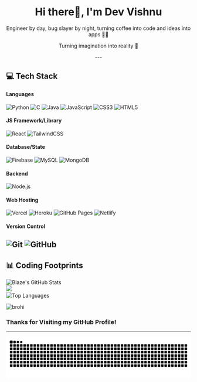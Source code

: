<h1 align="center"> Hi there👋, I'm Dev Vishnu </br> 
</h1>
<p align="center">Engineer by day, bug slayer by night, turning coffee into code and ideas into apps 👨‍💻 </p>
<p align="center">Turning imagination into reality 🚀</p>
<p align="center">
---



## 💻 Tech Stack
#### Languages
![Python](https://img.shields.io/badge/-Python-000?style=for-the-badge&logo=python)
![C](https://img.shields.io/badge/c-000?style=for-the-badge&logo=c&logoColor=white) 
![Java](https://img.shields.io/badge/-Java-000?style=for-the-badge&logo=java) 
![JavaScript](https://img.shields.io/badge/-JavaScript-000?style=for-the-badge&logo=javascript)
![CSS3](https://img.shields.io/badge/-CSS3-000?style=for-the-badge&logo=css3)
![HTML5](https://img.shields.io/badge/-HTML5-000?style=for-the-badge&logo=html5)

 
#### JS Framework/Library
![React](https://img.shields.io/badge/-ReactJS-000?style=for-the-badge&logo=react)
![TailwindCSS](https://img.shields.io/badge/tailwindcss-%2338B2AC.svg?style=for-the-badge&logo=tailwind-css&logoColor=white) 

#### Database/State
![Firebase](https://img.shields.io/badge/-Firebase-000?style=for-the-badge&logo=firebase)
![MySQL](https://img.shields.io/badge/-MYSQL-000?style=for-the-badge&logo=mysql)
![MongoDB](https://img.shields.io/badge/mongodb-%234ea94b.svg?style=for-the-badge&logo=mongodb&logoColor=white) 

#### Backend
![Node.js](https://img.shields.io/badge/-Node.js-000?style=for-the-badge&logo=node.js)

#### Web Hosting
![Vercel](https://img.shields.io/badge/-Vercel-000?style=for-the-badge&logo=vercel)
![Heroku](https://img.shields.io/badge/-Heroku-000?style=for-the-badge&logo=heroku)
![GitHub Pages](https://img.shields.io/badge/-GitHub%20Pages-000?style=for-the-badge&logo=github)
![Netlify](https://img.shields.io/badge/-Netlify-000?style=for-the-badge&logo=netlify)

#### Version Control
![Git](https://img.shields.io/badge/-Git-000?style=for-the-badge&logo=git)
![GitHub](https://img.shields.io/badge/-GitHub-000?style=for-the-badge&logo=github)
---

## 📊 Coding Footprints

![Blaze's GitHub Stats](https://github-readme-stats.vercel.app/api?username=Red-Phoenix-01&theme=nightowl&hide_border=false&include_all_commits=true&count_private=true)<br/>
![](https://nirzak-streak-stats.vercel.app/?user=Red-Phoenix-01&theme=nightowl&hide_border=false)<br/>
![Top Languages](https://github-readme-stats.vercel.app/api/top-langs/?username=Red-Phoenix-01&theme=nightowl&hide_border=false&include_all_commits=true&count_private=true&layout=compact)


<img src="https://komarev.com/ghpvc/?username=brohi&label=Profile%20views&color=0e75b6&style=flat" alt="brohi" /> 



### Thanks for Visiting my GitHub Profile!

---
<p align="center">
<img src="https://raw.githubusercontent.com/Red-Phoenix-01/Red-Phoenix-01/refs/heads/output/github-contribution-grid-snake-dark.svg">
</p>

